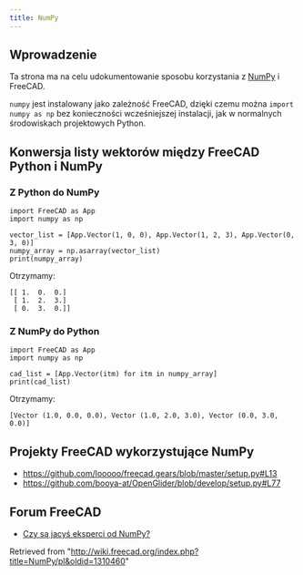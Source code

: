 ```yaml
---
title: NumPy
---
```

## Wprowadzenie

Ta strona ma na celu udokumentowanie sposobu korzystania z [NumPy](https://numpy.org/) i FreeCAD.

`numpy` jest instalowany jako zależność FreeCAD, dzięki czemu można `import numpy as np` bez konieczności wcześniejszej instalacji, jak w normalnych środowiskach projektowych Python.

## Konwersja listy wektorów między FreeCAD Python i NumPy

### Z Python do NumPy

```
import FreeCAD as App
import numpy as np

vector_list = [App.Vector(1, 0, 0), App.Vector(1, 2, 3), App.Vector(0, 3, 0)]
numpy_array = np.asarray(vector_list)
print(numpy_array)

```

Otrzymamy:

```
[[ 1.  0.  0.]
 [ 1.  2.  3.]
 [ 0.  3.  0.]]

```

### Z NumPy do Python

```
import FreeCAD as App
import numpy as np

cad_list = [App.Vector(itm) for itm in numpy_array]
print(cad_list)

```

Otrzymamy:

```
[Vector (1.0, 0.0, 0.0), Vector (1.0, 2.0, 3.0), Vector (0.0, 3.0, 0.0)]

```

## Projekty FreeCAD wykorzystujące NumPy

* <https://github.com/looooo/freecad.gears/blob/master/setup.py#L13>
* <https://github.com/booya-at/OpenGlider/blob/develop/setup.py#L77>

## Forum FreeCAD

* [Czy są jacyś eksperci od NumPy?](https://forum.freecadweb.org/viewtopic.php?f=22&t=47529)

Retrieved from "<http://wiki.freecad.org/index.php?title=NumPy/pl&oldid=1310460>"